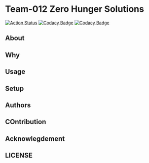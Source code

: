 # Team-012 Zero Hunger Solutions

[![Action Status](https://github.com/BuildForSDG/Team-012-Frontend/workflows/Frontend%20Action/badge.svg)](https://github.com/BuildForSDG/Team-012-Frontend/actions)
[![Codacy Badge](https://api.codacy.com/project/badge/Grade/c482b0b1970b4a4d89c187fdc43c7fa5)](https://app.codacy.com/gh/BuildForSDG/Team-012-Frontend?utm_source=github.com&utm_medium=referral&utm_content=BuildForSDG/Team-012-Frontend&utm_campaign=Badge_Grade_Settings)
[![Codacy Badge](https://img.shields.io/badge/Code%20Quality-D-red)](https://img.shields.io/badge/Code%20Quality-D-red)

## About

## Why

## Usage

## Setup

## Authors

## COntribution


## Acknowlegdement

## LICENSE
